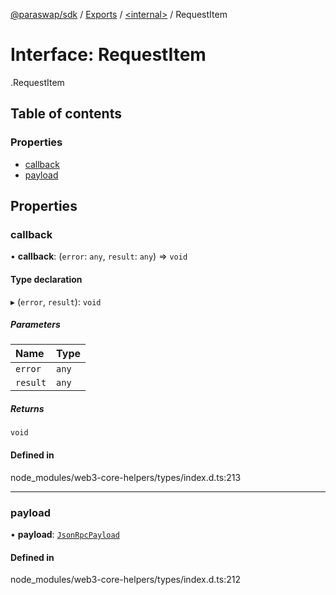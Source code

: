 [@paraswap/sdk](../README.md) / [Exports](../modules.md) / [<internal\>](../modules/internal_.md) / RequestItem

# Interface: RequestItem

[<internal>](../modules/internal_.md).RequestItem

## Table of contents

### Properties

- [callback](internal_.RequestItem.md#callback)
- [payload](internal_.RequestItem.md#payload)

## Properties

### callback

• **callback**: (`error`: `any`, `result`: `any`) => `void`

#### Type declaration

▸ (`error`, `result`): `void`

##### Parameters

| Name | Type |
| :------ | :------ |
| `error` | `any` |
| `result` | `any` |

##### Returns

`void`

#### Defined in

node_modules/web3-core-helpers/types/index.d.ts:213

___

### payload

• **payload**: [`JsonRpcPayload`](internal_.JsonRpcPayload.md)

#### Defined in

node_modules/web3-core-helpers/types/index.d.ts:212
